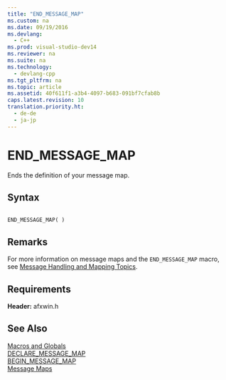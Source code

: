 ```yaml
---
title: "END_MESSAGE_MAP"
ms.custom: na
ms.date: 09/19/2016
ms.devlang: 
  - C++
ms.prod: visual-studio-dev14
ms.reviewer: na
ms.suite: na
ms.technology: 
  - devlang-cpp
ms.tgt_pltfrm: na
ms.topic: article
ms.assetid: 40f611f1-a3b4-4097-b683-091bf7cfab8b
caps.latest.revision: 10
translation.priority.ht: 
  - de-de
  - ja-jp
---
```

# END_MESSAGE_MAP
Ends the definition of your message map.  
  
## Syntax  
  
```  
  
END_MESSAGE_MAP( )  
```  
  
## Remarks  
 For more information on message maps and the `END_MESSAGE_MAP` macro, see [Message Handling and Mapping Topics](../vs140/Message-Handling-and-Mapping.md).  
  
## Requirements  
 **Header:** afxwin.h  
  
## See Also  
 [Macros and Globals](../vs140/MFC-Macros-and-Globals.md)   
 [DECLARE_MESSAGE_MAP](../vs140/DECLARE_MESSAGE_MAP.md)   
 [BEGIN_MESSAGE_MAP](../vs140/BEGIN_MESSAGE_MAP.md)   
 [Message Maps](../vs140/Message-Maps--MFC-.md)